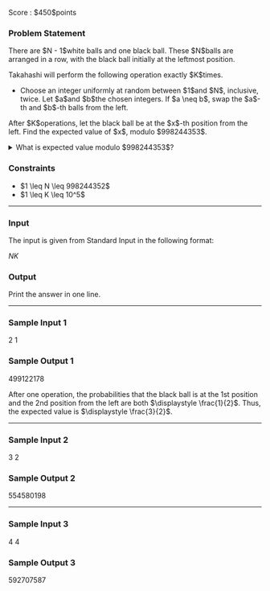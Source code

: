 
<div>

<span>

<span>

<p>
Score : $450$points
</p>

<div>

<section>

### **Problem Statement**

<p>
There are $N - 1$white balls and one black ball. These $N$balls are arranged in a row, with the black ball initially at the leftmost position.
</p>

<p>
Takahashi will perform the following operation exactly $K$times.
</p>

<ul>

<li>
Choose an integer uniformly at random between $1$and $N$, inclusive, twice. Let $a$and $b$the chosen integers. If $a \neq b$, swap the $a$-th and $b$-th balls from the left.
</li>

</ul>

<p>
After $K$operations, let the black ball be at the $x$-th position from the left. Find the expected value of $x$, modulo $998244353$.
</p>

<details>

<summary>
What is expected value modulo $998244353$?

</summary>
It can be proved that the sought expected value will always be rational. Additionally, under the constraints of this problem, it can be proved that if this value is expressed as an irreducible fraction $\frac{P}{Q}$, then $Q \not \equiv 0 \pmod{998244353}$. Therefore, there exists a unique integer $R$such that $R \times Q \equiv P \pmod{998244353}, 0 \leq R < 998244353$. Report this $R$.


</details>

</section>

</div>

<div>

<section>

### **Constraints**

<ul>

<li>
$1 \leq N \leq 998244352$
</li>

<li>
$1 \leq K \leq 10^5$
</li>

</ul>

</section>

</div>

---

<div>

<div>

<section>

### **Input**

<p>
The input is given from Standard Input in the following format:
</p>

<div>

$N$$K$
</div>

</section>

</div>

<div>

<section>

### **Output**

<p>
Print the answer in one line.
</p>

</section>

</div>

</div>

---

<div>

<section>

### **Sample Input 1**

<div>

2 1

</div>

</section>

</div>

<div>

<section>

### **Sample Output 1**

<div>

499122178

</div>

<p>
After one operation, the probabilities that the black ball is at the 1st position and the 2nd position from the left are both $\displaystyle \frac{1}{2}$. Thus, the expected value is $\displaystyle \frac{3}{2}$.
</p>

</section>

</div>

---

<div>

<section>

### **Sample Input 2**

<div>

3 2

</div>

</section>

</div>

<div>

<section>

### **Sample Output 2**

<div>

554580198

</div>

</section>

</div>

---

<div>

<section>

### **Sample Input 3**

<div>

4 4

</div>

</section>

</div>

<div>

<section>

### **Sample Output 3**

<div>

592707587

</div>

</section>

</div>

</span>

</span>

</div>

